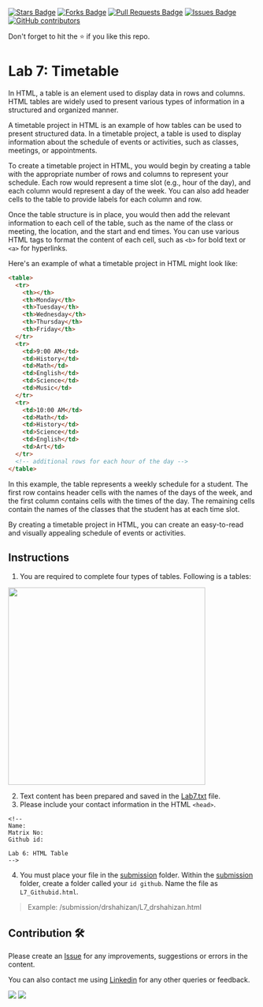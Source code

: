 <a href="https://github.com/drshahizan/software-engineering/stargazers"><img src="https://img.shields.io/github/stars/drshahizan/software-engineering" alt="Stars Badge"/></a>
<a href="https://github.com/drshahizan/software-engineering/network/members"><img src="https://img.shields.io/github/forks/drshahizan/software-engineering" alt="Forks Badge"/></a>
<a href="https://github.com/drshahizan/software-engineering/pulls"><img src="https://img.shields.io/github/issues-pr/drshahizan/software-engineering" alt="Pull Requests Badge"/></a>
<a href="https://github.com/drshahizan/software-engineering/issues"><img src="https://img.shields.io/github/issues/drshahizan/software-engineering" alt="Issues Badge"/></a>
<a href="https://github.com/drshahizan/software-engineering/graphs/contributors"><img alt="GitHub contributors" src="https://img.shields.io/github/contributors/drshahizan/software-engineering?color=2b9348"></a>


Don't forget to hit the :star: if you like this repo.

# Lab 7: Timetable
In HTML, a table is an element used to display data in rows and columns. HTML tables are widely used to present various types of information in a structured and organized manner.

A timetable project in HTML is an example of how tables can be used to present structured data. In a timetable project, a table is used to display information about the schedule of events or activities, such as classes, meetings, or appointments.

To create a timetable project in HTML, you would begin by creating a table with the appropriate number of rows and columns to represent your schedule. Each row would represent a time slot (e.g., hour of the day), and each column would represent a day of the week. You can also add header cells to the table to provide labels for each column and row.

Once the table structure is in place, you would then add the relevant information to each cell of the table, such as the name of the class or meeting, the location, and the start and end times. You can use various HTML tags to format the content of each cell, such as `<b>` for bold text or `<a>` for hyperlinks.

Here's an example of what a timetable project in HTML might look like:

```html
<table>
  <tr>
    <th></th>
    <th>Monday</th>
    <th>Tuesday</th>
    <th>Wednesday</th>
    <th>Thursday</th>
    <th>Friday</th>
  </tr>
  <tr>
    <td>9:00 AM</td>
    <td>History</td>
    <td>Math</td>
    <td>English</td>
    <td>Science</td>
    <td>Music</td>
  </tr>
  <tr>
    <td>10:00 AM</td>
    <td>Math</td>
    <td>History</td>
    <td>Science</td>
    <td>English</td>
    <td>Art</td>
  </tr>
  <!-- additional rows for each hour of the day -->
</table>
```

In this example, the table represents a weekly schedule for a student. The first row contains header cells with the names of the days of the week, and the first column contains cells with the times of the day. The remaining cells contain the names of the classes that the student has at each time slot.

By creating a timetable project in HTML, you can create an easy-to-read and visually appealing schedule of events or activities.

## Instructions
1. You are required to complete four types of tables. Following is a tables:
<img src="https://github.com/drshahizan/software-engineering/blob/main/lab/html/lab7/download/Lab7.png"  height="400" />

2. Text content has been prepared and saved in the [Lab7.txt](./download/Lab7.txt) file. 
3. Please include your contact information in the HTML `<head>`.

``` 
<!--
Name:
Matrix No:
Github id:

Lab 6: HTML Table
-->
```
4. You must place your file in the [submission](./submission) folder. Within the [submission](./submission) folder, create a folder called your `id github`. Name the file as `L7_Githubid.html`.
  > Example: 
  > /submission/drshahizan/L7_drshahizan.html

## Contribution 🛠️
Please create an [Issue](https://github.com/drshahizan/software-engineering/issues) for any improvements, suggestions or errors in the content.

You can also contact me using [Linkedin](https://www.linkedin.com/in/drshahizan/) for any other queries or feedback.

![](https://komarev.com/ghpvc/?username=drshahizan&label=Views&color=0e75b6&style=flat)
![](https://hit.yhype.me/github/profile?user_id=81284918)

